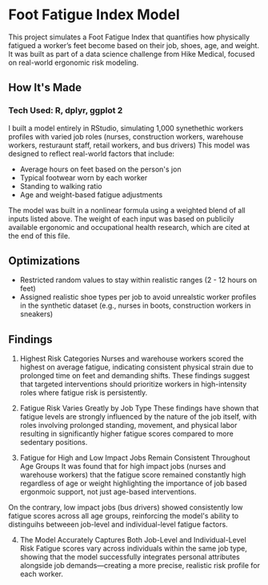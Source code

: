 # Foot Fatigue Index Model

This project simulates a Foot Fatigue Index that quantifies how physically fatigued a worker’s feet become based on their job, shoes, age, and weight. It was built as part of a data science challenge from Hike Medical, focused on real-world ergonomic risk modeling.

## How It's Made 

### Tech Used: R, dplyr, ggplot 2

I built a model entirely in RStudio, simulating 1,000 synethethic workers profiles with varied job roles (nurses, construction workers, warehouse workers, resturaunt staff, retail workers, and bus drivers) This model was designed to reflect real-world factors that include:

- Average hours on feet based on the person's jon
- Typical footwear worn by each worker
- Standing to walking ratio
- Age and weight-based fatigue adjustments

The model was built in a nonlinear formula using a weighted blend of all inputs listed above. The weight of each input was based on publicily available ergonomic and occupational health research, which are cited at the end of this file. 

## Optimizations 

- Restricted random values to stay within realistic ranges (2 - 12 hours on feet)
- Assigned realistic shoe types per job to avoid unrealstic worker profiles in the synthetic dataset (e.g., nurses in boots, construction workers in sneakers)

## Findings 

1. Highest Risk Categories
Nurses and warehouse workers scored the highest on average fatigue, indicating consistent physical strain due to prolonged time on feet and demanding shifts. These findings suggest that targeted interventions should prioritize workers in high-intensity roles where fatigue risk is persistently.

2. Fatigue Risk Varies Greatly by Job Type
These findings have shown that fatigue levels are strongly influenced by the nature of the job itself, with roles involving prolonged standing, movement, and physical labor resulting in significantly higher fatigue scores compared to more sedentary positions.

3. Fatigue for High and Low Impact Jobs Remain Consistent Throughout Age Groups
It was found that for high impact jobs (nurses and warehouse workers) that the fatigue score remained constantly high regardless of age or weight highlighting the importance of job based ergonmoic support, not just age-based interventions. 

On the contrary, low impact jobs (bus drivers) showed consistently low fatigue scores across all age groups, reinforcing the model's ability to distinguihs betweeen job-level and individual-level fatigue factors.

4. The Model Accurately Captures Both Job-Level and Individual-Level Risk
Fatigue scores vary across individuals within the same job type, showing that the model successfully integrates personal attributes alongside job demands—creating a more precise, realistic risk profile for each worker.






